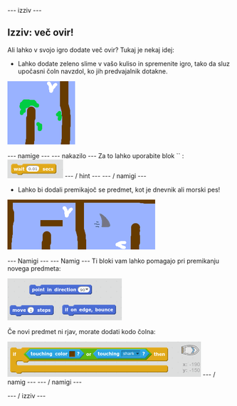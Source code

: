 \--- izziv \---

## Izziv: več ovir!

Ali lahko v svojo igro dodate več ovir? Tukaj je nekaj idej:

+ Lahko dodate zeleno slime v vašo kuliso in spremenite igro, tako da sluz upočasni čoln navzdol, ko jih predvajalnik dotakne.

![screenshot](images/boat-algae.png)

\--- namige \--- \--- nakazilo \--- Za to lahko uporabite blok `` : ![screenshot](images/boat-slime-blocks.png) \--- / hint \--- \--- / namigi \---

+ Lahko bi dodali premikajoč se predmet, kot je dnevnik ali morski pes!

![screenshot](images/boat-obstacles.png)

\--- Namigi \--- \--- Namig \--- Ti bloki vam lahko pomagajo pri premikanju novega predmeta:

![screenshot](images/boat-moving-blocks.png)

Če novi predmet ni rjav, morate dodati kodo čolna:

![screenshot](images/boat-moving-blocks2.png) \--- / namig \--- \--- / namigi \---

\--- / izziv \---
